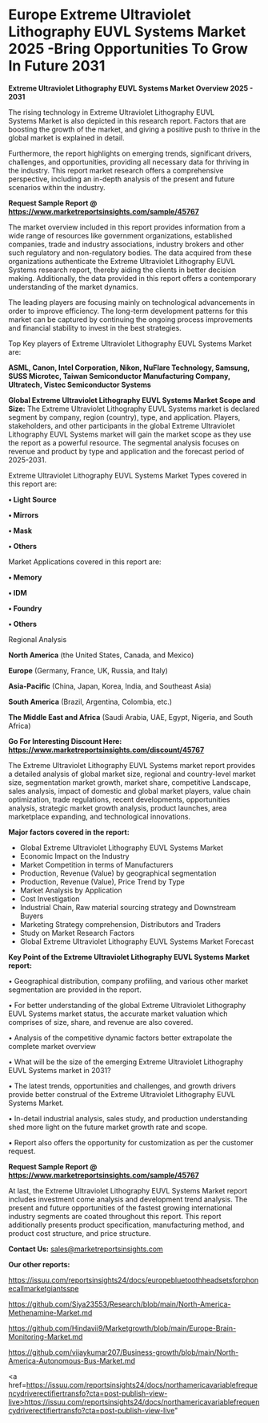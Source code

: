 # Europe Extreme Ultraviolet Lithography EUVL Systems Market 2025 -Bring Opportunities To Grow In Future 2031

<Strong> Extreme Ultraviolet Lithography EUVL Systems Market Overview 2025 - 2031</strong>

The rising technology in Extreme Ultraviolet Lithography EUVL Systems Market is also depicted in this research report. Factors that are boosting the growth of the market, and giving a positive push to thrive in the global market is explained in detail.

Furthermore, the report highlights on emerging trends, significant drivers, challenges, and opportunities, providing all necessary data for thriving in the industry. This report market research offers a comprehensive perspective, including an in-depth analysis of the present and future scenarios within the industry.

<strong>Request Sample Report @ <a href=https://www.marketreportsinsights.com/sample/45767>https://www.marketreportsinsights.com/sample/45767</a></strong>

The market overview included in this report provides information from a wide range of resources like government organizations, established companies, trade and industry associations, industry brokers and other such regulatory and non-regulatory bodies. The data acquired from these organizations authenticate the Extreme Ultraviolet Lithography EUVL Systems research report, thereby aiding the clients in better decision making. Additionally, the data provided in this report offers a contemporary understanding of the market dynamics.

The leading players are focusing mainly on technological advancements in order to improve efficiency. The long-term development patterns for this market can be captured by continuing the ongoing process improvements and financial stability to invest in the best strategies.

Top Key players of Extreme Ultraviolet Lithography EUVL Systems Market are:

<strong>ASML, Canon, Intel Corporation, Nikon, NuFlare Technology, Samsung, SUSS Microtec, Taiwan Semiconductor Manufacturing Company, Ultratech, Vistec Semiconductor Systems</strong>

<strong><b>Global Extreme Ultraviolet Lithography EUVL Systems Market Scope and Size:</b></strong>
The Extreme Ultraviolet Lithography EUVL Systems market is declared segment by company, region (country), type, and application. Players, stakeholders, and other participants in the global Extreme Ultraviolet Lithography EUVL Systems market will gain the market scope as they use the report as a powerful resource. The segmental analysis focuses on revenue and product by type and application and the forecast period of 2025-2031.

Extreme Ultraviolet Lithography EUVL Systems Market Types covered in this report are:

<strong>•  Light Source

•  Mirrors

•  Mask

•  Others</strong>

Market Applications covered in this report are:

<strong>•  Memory

•  IDM

•  Foundry

•  Others</strong> 

Regional Analysis

<strong>North America</strong> (the United States, Canada, and Mexico)

<strong>Europe</strong> (Germany, France, UK, Russia, and Italy)

<strong>Asia-Pacific</strong> (China, Japan, Korea, India, and Southeast Asia)

<strong>South America</strong> (Brazil, Argentina, Colombia, etc.)

<strong>The Middle East and Africa</strong> (Saudi Arabia, UAE, Egypt, Nigeria, and South Africa)

<strong>Go For Interesting Discount Here: <a href=https://www.marketreportsinsights.com/discount/45767>https://www.marketreportsinsights.com/discount/45767</a></strong>

The Extreme Ultraviolet Lithography EUVL Systems market report provides a detailed analysis of global market size, regional and country-level market size, segmentation market growth, market share, competitive Landscape, sales analysis, impact of domestic and global market players, value chain optimization, trade regulations, recent developments, opportunities analysis, strategic market growth analysis, product launches, area marketplace expanding, and technological innovations.

<strong><b>Major factors covered in the report:</b></strong>
<ul>
  <li>Global Extreme Ultraviolet Lithography EUVL Systems Market </li>
  <li>Economic Impact on the Industry</li>
  <li>Market Competition in terms of Manufacturers</li>
  <li>Production, Revenue (Value) by geographical segmentation</li>
  <li>Production, Revenue (Value), Price Trend by Type</li>
  <li>Market Analysis by Application</li>
  <li>Cost Investigation</li>
  <li>Industrial Chain, Raw material sourcing strategy and Downstream Buyers</li>
  <li>Marketing Strategy comprehension, Distributors and Traders</li>
  <li>Study on Market Research Factors</li>
  <li>Global Extreme Ultraviolet Lithography EUVL Systems Market Forecast</li>
</ul>

<strong><b>Key Point of the Extreme Ultraviolet Lithography EUVL Systems Market report:</b></strong>

• Geographical distribution, company profiling, and various other market segmentation are provided in the report.

• For better understanding of the global Extreme Ultraviolet Lithography EUVL Systems market status, the accurate market valuation which comprises of size, share, and revenue are also covered.

• Analysis of the competitive dynamic factors better extrapolate the complete market overview

• What will be the size of the emerging Extreme Ultraviolet Lithography EUVL Systems market in 2031?

• The latest trends, opportunities and challenges, and growth drivers provide better construal of the Extreme Ultraviolet Lithography EUVL Systems Market.

• In-detail industrial analysis, sales study, and production understanding shed more light on the future market growth rate and scope.

• Report also offers the opportunity for customization as per the customer request.

<strong>Request Sample Report @ <a href=https://www.marketreportsinsights.com/sample/45767>https://www.marketreportsinsights.com/sample/45767</a></strong>

At last, the Extreme Ultraviolet Lithography EUVL Systems Market report includes investment come analysis and development trend analysis. The present and future opportunities of the fastest growing international industry segments are coated throughout this report. This report additionally presents product specification, manufacturing method, and product cost structure, and price structure.

<strong>Contact Us:</strong>
sales@marketreportsinsights.com

<strong>Our other reports:</strong>

<a href=https://issuu.com/reportsinsights24/docs/europebluetoothheadsetsforphonecallmarketgiantsspe>https://issuu.com/reportsinsights24/docs/europebluetoothheadsetsforphonecallmarketgiantsspe</a>

<a href=https://github.com/Siya23553/Research/blob/main/North-America-Methenamine-Market.md>https://github.com/Siya23553/Research/blob/main/North-America-Methenamine-Market.md</a>

<a href=https://github.com/Hindavii9/Marketgrowth/blob/main/Europe-Brain-Monitoring-Market.md>https://github.com/Hindavii9/Marketgrowth/blob/main/Europe-Brain-Monitoring-Market.md</a>

<a href=https://github.com/vijaykumar207/Business-growth/blob/main/North-America-Autonomous-Bus-Market.md>https://github.com/vijaykumar207/Business-growth/blob/main/North-America-Autonomous-Bus-Market.md</a>

<a href=https://issuu.com/reportsinsights24/docs/northamericavariablefrequencydriverectifiertransfo?cta=post-publish-view-live>https://issuu.com/reportsinsights24/docs/northamericavariablefrequencydriverectifiertransfo?cta=post-publish-view-live</a>"
